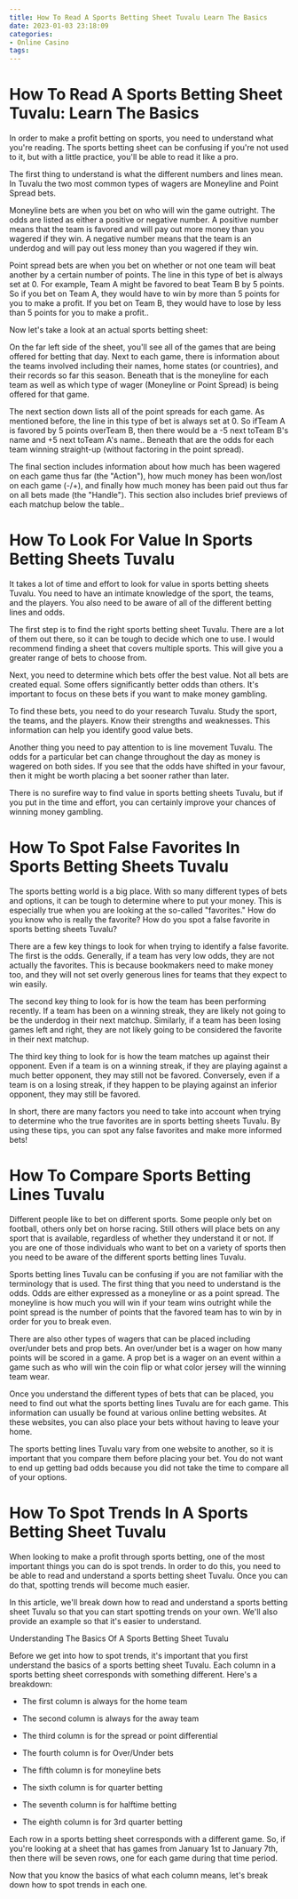 ```yaml
---
title: How To Read A Sports Betting Sheet Tuvalu Learn The Basics
date: 2023-01-03 23:18:09
categories:
- Online Casino
tags:
---
```



#  How To Read A Sports Betting Sheet Tuvalu: Learn The Basics

In order to make a profit betting on sports, you need to understand what you're reading. The sports betting sheet can be confusing if you're not used to it, but with a little practice, you'll be able to read it like a pro.

The first thing to understand is what the different numbers and lines mean. In Tuvalu the two most common types of wagers are Moneyline and Point Spread bets.

Moneyline bets are when you bet on who will win the game outright. The odds are listed as either a positive or negative number. A positive number means that the team is favored and will pay out more money than you wagered if they win. A negative number means that the team is an underdog and will pay out less money than you wagered if they win.

Point spread bets are when you bet on whether or not one team will beat another by a certain number of points. The line in this type of bet is always set at 0. For example, Team A might be favored to beat Team B by 5 points. So if you bet on Team A, they would have to win by more than 5 points for you to make a profit. If you bet on Team B, they would have to lose by less than 5 points for you to make a profit..

Now let's take a look at an actual sports betting sheet:

 


On the far left side of the sheet, you'll see all of the games that are being offered for betting that day. Next to each game, there is information about the teams involved including their names, home states (or countries), and their records so far this season. Beneath that is the moneyline for each team as well as which type of wager (Moneyline or Point Spread) is being offered for that game.

The next section down lists all of the point spreads for each game. As mentioned before, the line in this type of bet is always set at 0. So ifTeam A is favored by 5 points overTeam B, then there would be a -5 next toTeam B's name and +5 next toTeam A's name.. Beneath that are the odds for each team winning straight-up (without factoring in the point spread).

The final section includes information about how much has been wagered on each game thus far (the "Action"), how much money has been won/lost on each game (-/+), and finally how much money has been paid out thus far on all bets made (the "Handle"). This section also includes brief previews of each matchup below the table..

#  How To Look For Value In Sports Betting Sheets Tuvalu

It takes a lot of time and effort to look for value in sports betting sheets Tuvalu. You need to have an intimate knowledge of the sport, the teams, and the players. You also need to be aware of all of the different betting lines and odds.

The first step is to find the right sports betting sheet Tuvalu. There are a lot of them out there, so it can be tough to decide which one to use. I would recommend finding a sheet that covers multiple sports. This will give you a greater range of bets to choose from.

Next, you need to determine which bets offer the best value. Not all bets are created equal. Some offers significantly better odds than others. It's important to focus on these bets if you want to make money gambling.

To find these bets, you need to do your research Tuvalu. Study the sport, the teams, and the players. Know their strengths and weaknesses. This information can help you identify good value bets.

Another thing you need to pay attention to is line movement Tuvalu. The odds for a particular bet can change throughout the day as money is wagered on both sides. If you see that the odds have shifted in your favour, then it might be worth placing a bet sooner rather than later.

There is no surefire way to find value in sports betting sheets Tuvalu, but if you put in the time and effort, you can certainly improve your chances of winning money gambling.

#  How To Spot False Favorites In Sports Betting Sheets Tuvalu

The sports betting world is a big place. With so many different types of bets and options, it can be tough to determine where to put your money. This is especially true when you are looking at the so-called "favorites." How do you know who is really the favorite? How do you spot a false favorite in sports betting sheets Tuvalu?

There are a few key things to look for when trying to identify a false favorite. The first is the odds. Generally, if a team has very low odds, they are not actually the favorites. This is because bookmakers need to make money too, and they will not set overly generous lines for teams that they expect to win easily.

The second key thing to look for is how the team has been performing recently. If a team has been on a winning streak, they are likely not going to be the underdog in their next matchup. Similarly, if a team has been losing games left and right, they are not likely going to be considered the favorite in their next matchup.

The third key thing to look for is how the team matches up against their opponent. Even if a team is on a winning streak, if they are playing against a much better opponent, they may still not be favored. Conversely, even if a team is on a losing streak, if they happen to be playing against an inferior opponent, they may still be favored.

In short, there are many factors you need to take into account when trying to determine who the true favorites are in sports betting sheets Tuvalu. By using these tips, you can spot any false favorites and make more informed bets!

#  How To Compare Sports Betting Lines Tuvalu

Different people like to bet on different sports. Some people only bet on football, others only bet on horse racing. Still others will place bets on any sport that is available, regardless of whether they understand it or not. If you are one of those individuals who want to bet on a variety of sports then you need to be aware of the different sports betting lines Tuvalu.

Sports betting lines Tuvalu can be confusing if you are not familiar with the terminology that is used. The first thing that you need to understand is the odds. Odds are either expressed as a moneyline or as a point spread. The moneyline is how much you will win if your team wins outright while the point spread is the number of points that the favored team has to win by in order for you to break even.

There are also other types of wagers that can be placed including over/under bets and prop bets. An over/under bet is a wager on how many points will be scored in a game. A prop bet is a wager on an event within a game such as who will win the coin flip or what color jersey will the winning team wear.

Once you understand the different types of bets that can be placed, you need to find out what the sports betting lines Tuvalu are for each game. This information can usually be found at various online betting websites. At these websites, you can also place your bets without having to leave your home.

The sports betting lines Tuvalu vary from one website to another, so it is important that you compare them before placing your bet. You do not want to end up getting bad odds because you did not take the time to compare all of your options.

#  How To Spot Trends In A Sports Betting Sheet Tuvalu

When looking to make a profit through sports betting, one of the most important things you can do is spot trends. In order to do this, you need to be able to read and understand a sports betting sheet Tuvalu. Once you can do that, spotting trends will become much easier.

In this article, we'll break down how to read and understand a sports betting sheet Tuvalu so that you can start spotting trends on your own. We'll also provide an example so that it's easier to understand.

Understanding The Basics Of A Sports Betting Sheet Tuvalu

Before we get into how to spot trends, it's important that you first understand the basics of a sports betting sheet Tuvalu. Each column in a sports betting sheet corresponds with something different. Here's a breakdown:

- The first column is always for the home team

- The second column is always for the away team
 
- The third column is for the spread or point differential 
- The fourth column is for Over/Under bets 
- The fifth column is for moneyline bets 
- The sixth column is for quarter betting 
- The seventh column is for halftime betting 
- The eighth column is for 3rd quarter betting  

Each row in a sports betting sheet corresponds with a different game. So, if you're looking at a sheet that has games from January 1st to January 7th, then there will be seven rows, one for each game during that time period.

Now that you know the basics of what each column means, let's break down how to spot trends in each one.
